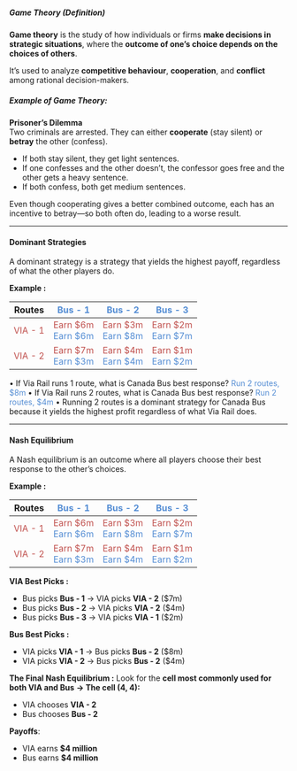 ##### **Game Theory (Definition)**

**Game theory** is the study of how individuals or firms **make decisions in strategic situations**, where the **outcome of one’s choice depends on the choices of others**.

It’s used to analyze **competitive behaviour**, **cooperation**, and **conflict** among rational decision-makers.

##### **Example of Game Theory:**
**Prisoner’s Dilemma**  
Two criminals are arrested. They can either **cooperate** (stay silent) or **betray** the other (confess).
- If both stay silent, they get light sentences.
- If one confesses and the other doesn’t, the confessor goes free and the other gets a heavy sentence.
- If both confess, both get medium sentences.
    

Even though cooperating gives a better combined outcome, each has an incentive to betray—so both often do, leading to a worse result.


---
#### Dominant Strategies

A dominant strategy is a strategy that yields the highest payoff, regardless of what the other players do.

**Example :**

| Routes                               | <font color="#548dd4">Bus - 1</font>                                    | <font color="#548dd4">Bus - 2</font>                                            | <font color="#548dd4">Bus - 3</font>                                           |
| ------------------------------------ | ----------------------------------------------------------------------- | ------------------------------------------------------------------------------- | ------------------------------------------------------------------------------ |
| <font color="#c0504d">VIA - 1</font> | <font color="#c0504d">Earn $6m</font><br><font color="#548dd4">Earn $6m | <font color="#c0504d">Earn $3m</font> <br><font color="#548dd4">Earn $8m</font> | <font color="#c0504d">Earn $2m</font><br><font color="#548dd4">Earn $7m</font> |
| <font color="#c0504d">VIA - 2</font> | <font color="#c0504d">Earn $7m</font><br><font color="#548dd4">Earn $3m | <font color="#c0504d">Earn $4m</font> <br><font color="#548dd4">Earn $4m</font> | <font color="#c0504d">Earn $1m</font><br><font color="#548dd4">Earn $2m</font> |

• If Via Rail runs 1 route, what is Canada Bus best response?  <font color="#548dd4">Run 2 routes, $8m  </font>
• If Via Rail runs 2 routes, what is Canada Bus best response? <font color="#548dd4">Run 2 routes, $4m </font> 
• Running 2 routes is a dominant strategy for Canada Bus because it yields the highest profit regardless of what Via Rail does.



---
#### Nash Equilibrium

A Nash equilibrium is an outcome where all players choose their best response to the other’s choices.

**Example :**

| Routes                               | <font color="#548dd4">Bus - 1</font>                                    | <font color="#548dd4">Bus - 2</font>                                            | <font color="#548dd4">Bus - 3</font>                                           |
| ------------------------------------ | ----------------------------------------------------------------------- | ------------------------------------------------------------------------------- | ------------------------------------------------------------------------------ |
| <font color="#c0504d">VIA - 1</font> | <font color="#c0504d">Earn $6m</font><br><font color="#548dd4">Earn $6m | <font color="#c0504d">Earn $3m</font> <br><font color="#548dd4">Earn $8m</font> | <font color="#c0504d">Earn $2m</font><br><font color="#548dd4">Earn $7m</font> |
| <font color="#c0504d">VIA - 2</font> | <font color="#c0504d">Earn $7m</font><br><font color="#548dd4">Earn $3m | <font color="#c0504d">Earn $4m</font> <br><font color="#548dd4">Earn $4m</font> | <font color="#c0504d">Earn $1m</font><br><font color="#548dd4">Earn $2m</font> |

**VIA Best Picks :**
- Bus picks **Bus - 1** → VIA picks **VIA - 2** ($7m)
- Bus picks **Bus - 2** → VIA picks **VIA - 2** ($4m)
- Bus picks **Bus - 3** → VIA picks **VIA - 1** ($2m)

**Bus Best Picks :**
- VIA picks **VIA - 1** -> Bus picks **Bus - 2** ($8m)
- VIA picks **VIA - 2** -> Bus picks **Bus - 2** ($4m)

**The Final Nash Equilibrium :** 
Look for the **cell most commonly used for both VIA and Bus** **→ The cell (4, 4):**

- VIA chooses **VIA - 2**
- Bus chooses **Bus - 2**

**Payoffs**:
- VIA earns **$4 million**
- Bus earns **$4 million**

